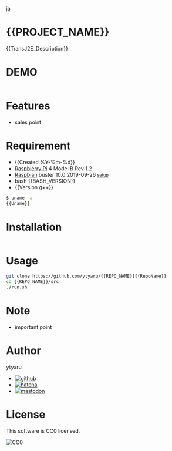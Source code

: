 [ja](./README.ja.md)

# {{PROJECT_NAME}}

{{TransJ2E_Description}}

# DEMO

![]()

# Features

* sales point

# Requirement

* <time datetime="{{Created %Y-%m-%dT%H:%M:%S%z}}">{{Created %Y-%m-%d}}</time>
* [Raspbierry Pi](https://ja.wikipedia.org/wiki/Raspberry_Pi) 4 Model B Rev 1.2
* [Raspbian](https://ja.wikipedia.org/wiki/Raspbian) buster 10.0 2019-09-26 <small>[setup](http://ytyaru.hatenablog.com/entry/2019/12/25/222222)</small>
* bash {{BASH_VERSION}}
* {{Version g++}}

```sh
$ uname -a
{{Uname}}
```

# Installation

```sh
```

# Usage

```sh
git clone https://github.com/ytyaru/{{REPO_NAME}}{{RepoName}}
cd {{REPO_NAME}}/src
./run.sh
```

# Note

* important point

# Author

ytyaru

* [![github](http://www.google.com/s2/favicons?domain=github.com)](https://github.com/ytyaru "github")
* [![hatena](http://www.google.com/s2/favicons?domain=www.hatena.ne.jp)](http://ytyaru.hatenablog.com/ytyaru "hatena")
* [![mastodon](http://www.google.com/s2/favicons?domain=mstdn.jp)](https://mstdn.jp/web/accounts/233143 "mastdon")

# License

This software is CC0 licensed.

[![CC0](http://i.creativecommons.org/p/zero/1.0/88x31.png "CC0")](http://creativecommons.org/publicdomain/zero/1.0/deed.en)

